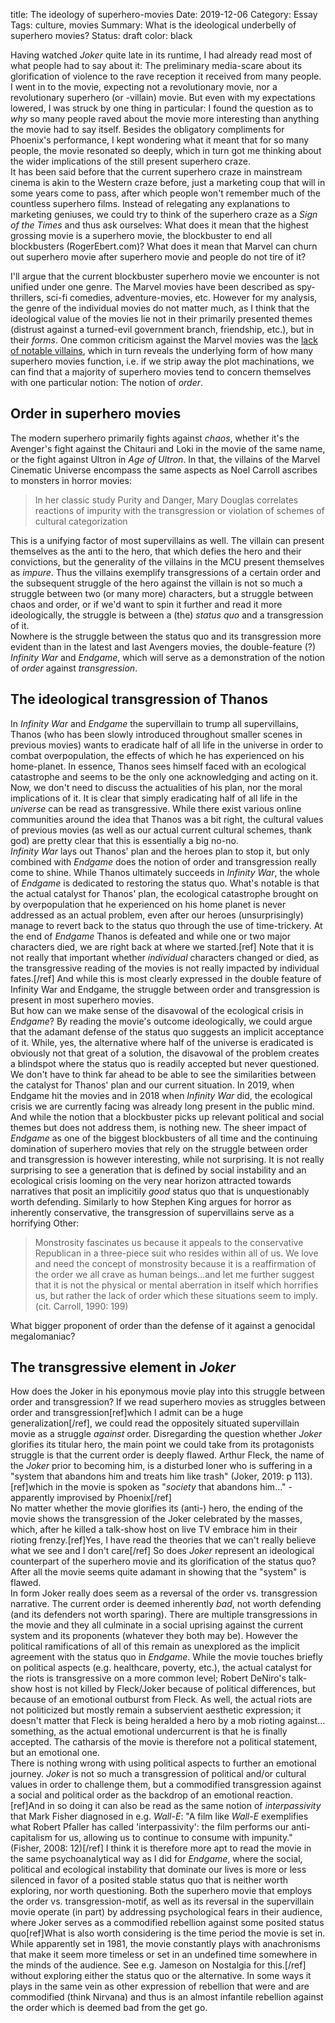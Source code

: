 title: The ideology of superhero-movies
Date: 2019-12-06
Category: Essay
Tags: culture, movies
Summary: What is the ideological underbelly of superhero movies?
Status: draft
color: black

Having watched *Joker* quite late in its runtime, I had already read most of what people had to say
about it: The preliminary media-scare about its glorification of violence to the rave reception it
received from many people. I went in to the movie, expecting not a revolutionary movie, nor a
revolutionary superhero (or -villain) movie. But even with my expectations lowered, I was struck by
one thing in particular: I found the question as to *why* so many people raved about the movie more
interesting than anything the movie had to say itself. Besides the obligatory compliments for
Phoenix's performance, I kept wondering what it meant that for so many people, the movie resonated
so deeply, which in turn got me thinking about the wider implications of the still present superhero
craze.  
It has been said before that the current superhero craze in mainstream cinema is akin to the Western
craze before, just a marketing coup that will in some years come to pass, after which people won't
remember much of the countless superhero films. Instead of relegating any explanations to marketing
geniuses, we could try to think of the superhero craze as a *Sign of the Times* and thus ask
ourselves: What does it mean that the highest grossing movie is a superhero movie, the blockbuster
to end all blockbusters (RogerEbert.com)? What does it mean that Marvel can churn out superhero
movie after superhero movie and people do not tire of it?  

I'll argue that the current blockbuster superhero movie we encounter is not unified under one genre.
The Marvel movies have been described as spy-thrillers, sci-fi comedies, adventure-movies, etc.
However for my analysis, the genre of the individual movies do not matter much, as I think that the
ideological value of the movies lie not in their primarily presented themes (distrust against a
turned-evil government branch, friendship, etc.), but in their *forms*. One common criticism against
the Marvel movies was the [lack of notable
villains](https://screenrant.com/marvel-movies-villains-best-worst/), which in turn reveals the
underlying form of how many superhero movies function, i.e. if we strip away the plot machinations,
we can find that a majority of superhero movies tend to concern themselves with one particular
notion: The notion of *order*.  

## Order in superhero movies

The modern superhero primarily fights against *chaos*, whether it's the Avenger's fight against
the Chitauri and Loki in the movie of the same name, or the fight against Ultron in *Age of Ultron*.
In that, the villains of the Marvel Cinematic Universe encompass the same aspects as Noel Carroll
ascribes to monsters in horror movies: 

> In her classic study Purity and Danger, Mary Douglas correlates reactions
of impurity with the transgression or violation of schemes of cultural
categorization

This is a unifying factor of most supervillains as well. The villain can present themselves as the
anti to the hero, that which defies the hero and their convictions, but the generality of the villains in
the MCU present themselves as *impure*. Thus the villains exemplify transgressions of a certain order and the subsequent
struggle of the hero against the villain is not so much a struggle between two (or many more)
characters, but a struggle between chaos and order, or if we'd want to spin it further and read it
more ideologically, the struggle is between a (the) *status quo* and a transgression of it.  
Nowhere is the struggle between the status quo and its transgression more evident than in the latest
and last Avengers movies, the double-feature (?) *Infinity War* and *Endgame*, which will serve as a
demonstration of the notion of *order* against *transgression*.

## The ideological transgression of Thanos

In *Infinity War* and *Endgame* the supervillain to trump all supervillains, Thanos (who has been slowly introduced throughout smaller
scenes in previous movies) wants to eradicate half of all life in the universe in order to combat
overpopulation, the effects of which he has experienced on his home-planet. In essence, Thanos sees
himself faced with an ecological catastrophe and seems to be the only one acknowledging and acting
on it.  
Now, we don't need to discuss the actualities of his plan, nor the moral implications of it. It is
clear that simply eradicating half of all life in the *universe* can be read as transgressive. While
there exist various online communities around the idea that Thanos was a bit right, the cultural
values of previous movies (as well as our actual current cultural schemes, thank god) are pretty
clear that this is essentially a big no-no.  
*Infinity War* lays out Thanos' plan and the heroes plan to stop it, but only combined with
*Endgame* does the notion of order and transgression really come to shine. While Thanos
ultimately succeeds in *Infinity War*, the whole of *Endgame* is dedicated to restoring the status
quo. What's notable is that the actual catalyst for Thanos' plan, the ecological catastrophe brought
on by overpopulation that he experienced on his home planet is never addressed as an actual problem,
even after our heroes (unsurprisingly)
manage to revert back to the status quo through the use of time-trickery. At the end of *Endgame*
Thanos is defeated and while one or two major characters died, we are right back at where we started.[ref]
Note that it is not really that important whether *individual* characters changed or died,
as the transgressive reading of the movies is not really impacted by individual fates.[/ref] And
while this is most clearly expressed in the double feature of Infinity War and Endgame, the struggle
between order and transgression is present in most superhero movies.  
But how can we make sense of
the disavowal of the ecological crisis in *Endgame*? By reading the movie's outcome ideologically,
we could argue that the adamant defense of the status quo suggests an implicit acceptance of it.
While, yes, the alternative where half of the universe is eradicated is obviously not that great of
a solution, the disavowal of the problem creates a blindspot where the status quo is readily
accepted but never questioned.  
We don't have to think far ahead to be able to see the similarities between the catalyst for Thanos'
plan and our current situation. In 2019, when Endgame hit the movies and in 2018 when *Infinity War*
did, the ecological crisis we are currently facing was already long present in the public mind. And
while the notion that a blockbuster picks up relevant political and social themes but does not
address them, is nothing new. The sheer impact of *Endgame* as one of the biggest blockbusters of
all time and the continuing domination of superhero movies that rely on the struggle between order
and transgression is however interesting, while not surprising. It is not really surprising to see a generation that is defined by
social instability and an ecological crisis looming on the very near horizon attracted towards
narratives that posit an implicitily *good* status quo that is unquestionably worth defending.
Similarly to how Stephen King argues for horror as inherently conservative, the transgression of
supervillains serve as a horrifying Other:

> Monstrosity fascinates us because it appeals to the conservative
Republican in a three-piece suit who resides within all of us. We love and
need the concept of monstrosity because it is a reaffirmation of the order
we all crave as human beings…and let me further suggest that it is not the
physical or mental aberration in itself which horrifies us, but rather the
lack of order which these situations seem to imply. (cit. Carroll, 1990: 199)

What bigger proponent of order than the defense of it against a genocidal megalomaniac?

## The transgressive element in *Joker*

How does the Joker in his eponymous movie play into this struggle between order and transgression? If we read
superhero movies as struggles between order and transgression[ref]which I admit can be a huge
generalization[/ref], we could read the oppositely situated supervillain movie as a struggle
*against* order. Disregarding the question whether *Joker* glorifies its titular hero, the main
point we could take from its protagonists struggle is that the current order is deeply flawed. Arthur
Fleck, the name of the *Joker* prior to becoming him, is a disturbed loner who is suffering in a
"system that abandons him and treats him like trash" (Joker, 2019: p 113). [ref]which in the movie is
spoken as "*society* that abandons him..." - apparently improvised by Phoenix[/ref]  
No matter whether the movie glorifies its (anti-) hero, the ending of the movie shows the
transgression of the Joker celebrated by the masses, which, after he killed a talk-show host on live
TV embrace him in their rioting frenzy.[ref]Yes, I have read the theories that we can't really
believe what we see and I don't care[/ref] So does *Joker* represent an ideological counterpart of
the superhero movie and its glorification of the status quo? After all the movie seems quite adamant
in showing that the "system" is flawed.  
In form Joker really does seem as a reversal of the order vs. transgression narrative. The current order
is deemed inherently *bad*, not worth defending (and its defenders not worth sparing). There
are multiple transgressions in the movie and they all culminate in a social uprising
against the current system and its proponents (whatever they both may be). However the political ramifications of all of this remain as unexplored
as the implicit agreement with the status quo in *Endgame*. While the movie touches briefly on political
aspects (e.g. healthcare, poverty, etc.), the actual catalyst for the riots is transgressive on a
more common level; Robert DeNiro's talk-show host is not killed by Fleck/Joker because of political
differences, but because of an emotional outburst from Fleck. As well, the actual riots are not
politicized but mostly remain
a subservient aesthetic expression; it doesn't matter that Fleck is being heralded a hero by a mob rioting
against... something, as the actual emotional undercurrent is that he is finally accepted. The
catharsis of the movie is therefore not a political statement, but an emotional one.  
There is nothing wrong with using political aspects to further an emotional journey.
*Joker* is not so much a transgression of political and/or cultural values in order to challenge
them,
but a commodified transgression against a social and political order as the backdrop of an emotional
reaction.[ref]And in so doing it can also be read as the same
notion of *interpassivity* that Mark Fisher diagnosed in e.g. *Wall-E*: "A film like *Wall-E* exemplifies what Robert Pfaller has called 'interpassivity': the film
performs our anti-capitalism for us, allowing us to continue to consume with impunity." (Fisher,
2008: 12)[/ref] I think it is therefore more apt to read the movie in the same psychoanalytical way
as I did for *Endgame*, where the social, political and ecological instability that dominate our
lives is more or less silenced in favor of a posited stable status quo that is neither worth
exploring, nor worth questioning. Both the superhero movie that employs the order vs.
transgression-motif, as well as its reversal in the supervillain movie operate (in part) by addressing
psychological fears in their audience, where Joker serves as a commodified rebellion against some
posited status quo[ref]What is also worth considering is the time period the movie is set in. While
apparently set in 1981, the movie constantly plays with anachronisms that make it seem more timeless
or set in an undefined time somewhere in the minds of the audience. See e.g. Jameson on Nostalgia
for this.[/ref] without exploring either the status quo or the alternative. In some ways it plays in
the same vein as other expression of rebellion that were and are commodified (think Nirvana) and
thus is an almost infantile rebellion against the order which is deemed bad from the get go.  
